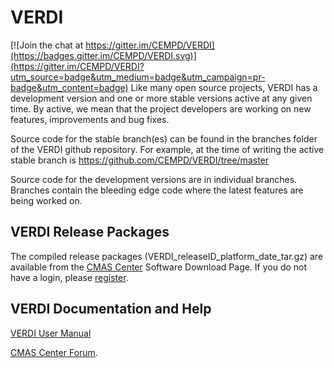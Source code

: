 # VERDI

[![Join the chat at https://gitter.im/CEMPD/VERDI](https://badges.gitter.im/CEMPD/VERDI.svg)](https://gitter.im/CEMPD/VERDI?utm_source=badge&utm_medium=badge&utm_campaign=pr-badge&utm_content=badge)
Like many open source projects, VERDI has a development version and one or more stable versions active at any given time. 
By active, we mean that the project developers are working on new features, improvements and bug fixes.

Source code for the stable branch(es) can be found in the branches folder of the VERDI github repository. 
For example, at the time of writing the active stable branch is https://github.com/CEMPD/VERDI/tree/master

Source code for the development versions are in individual branches.  
Branches contain the bleeding edge code where the latest features are being worked on. 

## VERDI Release Packages

The compiled release packages (VERDI_releaseID_platform_date_tar.gz) are available from the [CMAS Center](https://cmascenter.org) Software Download Page.  If you do not have a login, please [register](https://www.cmascenter.org/register/create_account.cfm).

## VERDI Documentation and Help

[VERDI User Manual](https://github.com/CEMPD/VERDI/blob/master/doc/User_Manual/README.md) 

[CMAS Center Forum](https://forum.cmascenter.org/c/verdi).

